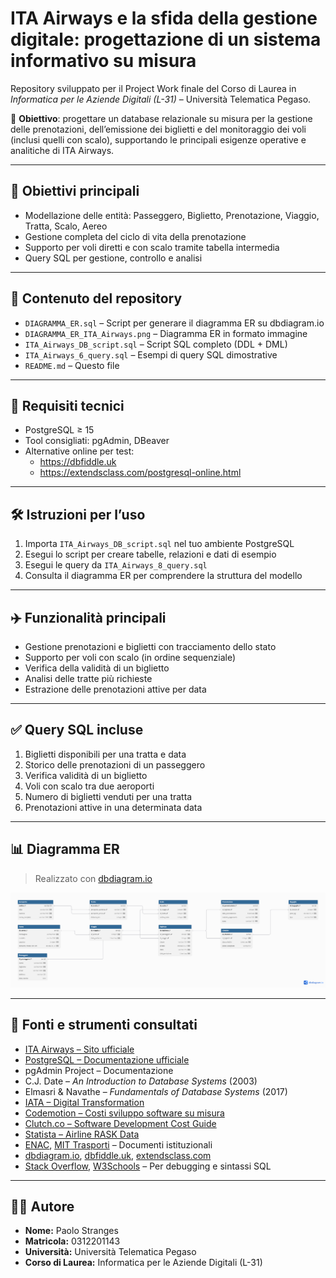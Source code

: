 # ITA Airways e la sfida della gestione digitale: progettazione di un sistema informativo su misura

Repository sviluppato per il Project Work finale del Corso di Laurea in *Informatica per le Aziende Digitali (L-31)* – Università Telematica Pegaso.

📌 **Obiettivo**: progettare un database relazionale su misura per la gestione delle prenotazioni, dell’emissione dei biglietti e del monitoraggio dei voli (inclusi quelli con scalo), supportando le principali esigenze operative e analitiche di ITA Airways.

---

## 🎯 Obiettivi principali

- Modellazione delle entità: Passeggero, Biglietto, Prenotazione, Viaggio, Tratta, Scalo, Aereo  
- Gestione completa del ciclo di vita della prenotazione  
- Supporto per voli diretti e con scalo tramite tabella intermedia  
- Query SQL per gestione, controllo e analisi  

---

## 📂 Contenuto del repository

- `DIAGRAMMA_ER.sql` – Script per generare il diagramma ER su dbdiagram.io  
- `DIAGRAMMA_ER_ITA_Airways.png` – Diagramma ER in formato immagine  
- `ITA_Airways_DB_script.sql` – Script SQL completo (DDL + DML)  
- `ITA_Airways_6_query.sql` – Esempi di query SQL dimostrative  
- `README.md` – Questo file

---

## 🧰 Requisiti tecnici

- PostgreSQL ≥ 15  
- Tool consigliati: pgAdmin, DBeaver  
- Alternative online per test:
  - https://dbfiddle.uk  
  - https://extendsclass.com/postgresql-online.html

---

## 🛠️ Istruzioni per l’uso

1. Importa `ITA_Airways_DB_script.sql` nel tuo ambiente PostgreSQL  
2. Esegui lo script per creare tabelle, relazioni e dati di esempio  
3. Esegui le query da `ITA_Airways_8_query.sql`  
4. Consulta il diagramma ER per comprendere la struttura del modello

---

## ✈️ Funzionalità principali

- Gestione prenotazioni e biglietti con tracciamento dello stato  
- Supporto per voli con scalo (in ordine sequenziale)  
- Verifica della validità di un biglietto  
- Analisi delle tratte più richieste  
- Estrazione delle prenotazioni attive per data

---

## ✅ Query SQL incluse

1. Biglietti disponibili per una tratta e data  
2. Storico delle prenotazioni di un passeggero  
3. Verifica validità di un biglietto  
4. Voli con scalo tra due aeroporti  
5. Numero di biglietti venduti per una tratta  
6. Prenotazioni attive in una determinata data

---

## 📊 Diagramma ER

> Realizzato con [dbdiagram.io](https://dbdiagram.io)

<p align="center">
  <img src="DIAGRAMMA_ER_ITA_Airways.png" alt="Diagramma ER" width="700"/>
</p>

---

## 📖 Fonti e strumenti consultati

- [ITA Airways – Sito ufficiale](https://www.ita-airways.com)  
- [PostgreSQL – Documentazione ufficiale](https://www.postgresql.org/docs)  
- pgAdmin Project – Documentazione  
- C.J. Date – *An Introduction to Database Systems* (2003)  
- Elmasri & Navathe – *Fundamentals of Database Systems* (2017)  
- [IATA – Digital Transformation](https://www.iata.org)  
- [Codemotion – Costi sviluppo software su misura](https://www.codemotion.com/magazine/dev-life/quanto-costa-far-sviluppare-un-software-su-misura/)  
- [Clutch.co – Software Development Cost Guide](https://clutch.co/developers/resources/how-much-does-software-development-cost)  
- [Statista – Airline RASK Data](https://www.statista.com/statistics/1102085/airline-industry-rask-globally/)  
- [ENAC](https://www.enac.gov.it), [MIT Trasporti](https://www.mit.gov.it/) – Documenti istituzionali  
- [dbdiagram.io](https://dbdiagram.io), [dbfiddle.uk](https://dbfiddle.uk), [extendsclass.com](https://extendsclass.com/postgresql-online.html)  
- [Stack Overflow](https://stackoverflow.com), [W3Schools](https://www.w3schools.com/sql/) – Per debugging e sintassi SQL

---

## 👨‍💻 Autore

- **Nome:** Paolo Stranges  
- **Matricola:** 0312201143  
- **Università:** Università Telematica Pegaso  
- **Corso di Laurea:** Informatica per le Aziende Digitali (L-31)

